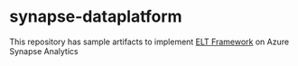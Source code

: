 # synapse-dataplatform
This repository has sample artifacts to implement [ELT Framework](https://github.com/bennyaustin/elt-framework) on Azure Synapse Analytics
